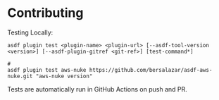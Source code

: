 # Contributing

Testing Locally:

```shell
asdf plugin test <plugin-name> <plugin-url> [--asdf-tool-version <version>] [--asdf-plugin-gitref <git-ref>] [test-command*]

#
asdf plugin test aws-nuke https://github.com/bersalazar/asdf-aws-nuke.git "aws-nuke version"
```

Tests are automatically run in GitHub Actions on push and PR.
